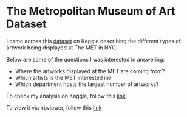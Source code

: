 
# The Metropolitan Museum of Art Dataset

I came across this [dataset](https://www.kaggle.com/metmuseum/the-metropolitan-museum-of-art-open-access) on Kaggle describing the different types of artwork being displayed at The MET in NYC. 

Below are some of the questions I was interested in answering:

- Where the artworks displayed at the MET are coming from?
- Which artists is the MET interested in?
- Which department hosts the largest number of artworks?

To check my analysis on Kaggle, follow this [link](https://www.kaggle.com/mallaham/d/metmuseum/the-metropolitan-museum-of-art-open-access/met-visualization)

To view it via nbviewer, follow this [link](http://nbviewer.jupyter.org/github/mallaham/MET-Museum-NYC/blob/master/MET_Visualizations.ipynb)
